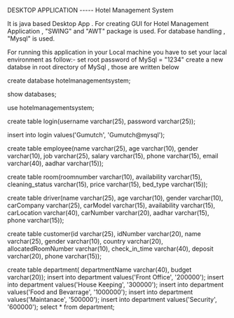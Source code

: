 DESKTOP APPLICATION ----- Hotel Management System 

It is java based Desktop App .
For creating GUI for Hotel Management Application , "SWING" and "AWT" package is used.
For database handling , "Mysql" is used.

For running this application in your Local machine you have to set your lacal environment as follow:-
set root password of MySql = "1234"
create a new databse in root directory of MySql , those are written below

create database hotelmanagementsystem;

show databases;

use hotelmanagementsystem;

create table login(username varchar(25), password varchar(25));

insert into login values('Gumutch', 'Gumutch@mysql');

create table employee(name varchar(25), age varchar(10), gender varchar(10), job varchar(25), salary varchar(15), phone varchar(15), email varchar(40), aadhar varchar(15));

create table room(roomnumber varchar(10), availability varchar(15), cleaning_status varchar(15), price varchar(15), bed_type varchar(15));

create table driver(name varchar(25), age varchar(10), gender varchar(10), 
carCompany varchar(25), carModel varchar(15), availability varchar(15), carLocation varchar(40), carNumber varchar(20), aadhar varchar(15), phone varchar(15));

create table customer(id varchar(25), idNumber varchar(20), name varchar(25), 
gender varchar(10), country varchar(20), allocatedRoomNumber varchar(10), check_in_time varchar(40), deposit varchar(20),  phone varchar(15));


create table department( departmentName varchar(40), budget varchar(20));
insert into department values('Front Office', '200000');
insert into department values('House Keeping', '300000');
insert into department values('Food and Bevarrage', '1000000');
insert into department values('Maintanace', '500000');
insert into department values('Security', '600000');
select * from department;
            
